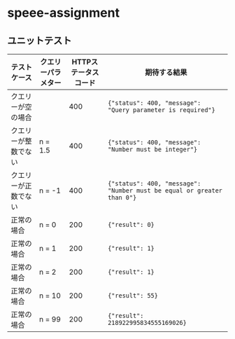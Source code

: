# speee-assignment

## ユニットテスト

| テストケース         | クエリーパラメター | HTTPステータスコード | 期待する結果                                                           |
| -------------------- | ------------------ | -------------------- | ---------------------------------------------------------------------- |
| クエリーが空の場合   |                    | 400                  | `{"status": 400, "message": "Query parameter is required"}`            |
| クエリーが整数でない | n = 1.5            | 400                  | `{"status": 400, "message": "Number must be integer"}`                 |
| クエリーが正数でない | n = -1             | 400                  | `{"status": 400, "message": "Number must be equal or greater than 0"}` |
| 正常の場合           | n = 0              | 200                  | `{"result": 0}`                                                        |
| 正常の場合           | n = 1              | 200                  | `{"result": 1}`                                                        |
| 正常の場合           | n = 2              | 200                  | `{"result": 1}`                                                        |
| 正常の場合           | n = 10             | 200                  | `{"result": 55}`                                                       |
| 正常の場合           | n = 99             | 200                  | `{"result": 218922995834555169026}`                                    |
